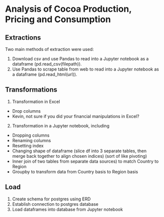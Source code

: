 # Analysis of Cocoa Production, Pricing and Consumption
## Extractions
Two main methods of extraction were used:
1.	Download csv and use Pandas to read into a Jupyter notebook as a dataframe (pd.read_csv(filepath)).
2.	Use Pandas to scrape table from web to read into a Jupyter notebook as a dataframe (pd.read_html(url)).
## Transformations
1.	Transformation in Excel
- Drop columns
- Kevin, not sure if you did your financial manipulations in Excel?
2.	Transformation in a Jupyter notebook, including
- Dropping columns
- Renaming columns
- Resetting index
- Changing shape of dataframe (slice df into 3 separate tables, then merge back together to align chosen indices) (sort of like pivoting)
- Inner join of two tables from separate data sources) to match Country to Region
- Groupby to transform data from Country basis to Region basis
## Load
1.	Create schema for postgres using ERD
2.	Establish connection to postgres database
3.	Load dataframes into database from Jupyter notebook
